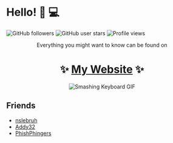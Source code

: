 # Hello! 🌊 💻

![GitHub followers](https://img.shields.io/github/followers/dxrcy?style=flat-square) ![GitHub user stars](https://img.shields.io/github/stars/dxrcy?style=flat-square) ![Profile views](https://komarev.com/ghpvc/?username=dxrcy&style=flat-square&color=blue)

<div align="center">

Everything you might want to know can be found on

# ✨ [My Website](https://dxrcy.github.io) ✨

</div>

<div align="center">
    <img alt="Smashing Keyboard GIF" src="https://media0.giphy.com/media/5xtDaryREtat7r2obvi/giphy.gif" />
</div>


## Friends

- [nslebruh](https://github.com/nslebruh)
- [Addy32](https://github.com/Addy32)
- [PhishPhingers](https://github.com/phishphingers)

